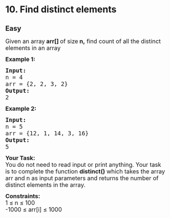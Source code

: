 # 10. Find distinct elements
## Easy 
<div class="problem-statement">
                <p></p><p><span style="font-size:18px">Given an array<strong> arr[]&nbsp;</strong>of size<strong> n,</strong>&nbsp;find count of all the distinct elements in an array</span></p>

<p><span style="font-size:18px"><strong>Example 1:</strong></span></p>

<pre><span style="font-size:18px"><strong>Input:</strong> 
n = 4
arr = {2, 2, 3, 2}
<strong>Output:</strong> 
2</span></pre>

<p><span style="font-size:18px"><strong>Example 2:</strong></span></p>

<pre><span style="font-size:18px"><strong>Input:</strong> 
n = 5
arr = {12, 1, 14, 3, 16}
<strong>Output:</strong> 
5</span></pre>

<p><span style="font-size:18px"><strong>Your Task:</strong><br>
You do not need to read input or print anything. Your task is to complete the function <strong>distinct()</strong> which takes the array arr and n as input parameters and returns the number of distinct elements in the array.</span></p>

<p><span style="font-size:18px"><strong>Constraints:</strong><br>
1 ≤ n ≤ 100<br>
-1000 ≤ arr[i] ≤ 1000</span></p>
 <p></p>
            </div>